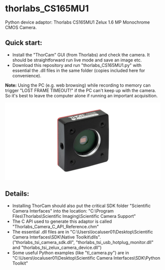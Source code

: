 # thorlabs_CS165MU1
Python device adaptor: Thorlabs CS165MU1 Zelux 1.6 MP Monochrome CMOS Camera.
## Quick start:
- Install the "ThorCam" GUI (from Thorlabs) and check the camera. It should be 
straightforward run live mode and save an image etc.
- Download this repository and run "thorlabs_CS165MU1.py" with essential the .dll
files in the same folder (copies included here for convenience).

**Note:** Using the PC (e.g. web browsing) while recording to memory can trigger "LOST FRAME TIMEOUT!" if the PC can't keep up with the camera. So it's best to leave the computer alone if running an important acquisition.

![social_preview](https://github.com/amsikking/thorlabs_CS165MU1/blob/main/social_preview.png)

## Details:
- Installing ThorCam should also put the critical SDK folder "Scientific 
Camera Interfaces" into the location:
"C:\Program Files\Thorlabs\Scientific Imaging\Scientific Camera Support"
- The C API used to generate this adaptor is called "Thorlabs_Camera_C_API_Reference.chm"
- The essential .dll files are in "C:\Users\localuser01\Desktop\Scientific Camera Interfaces\SDK\Native Toolkit\dlls".
("thorlabs_tsi_camera_sdk.dll", "thorlabs_tsi_usb_hotplug_monitor.dll" and "thorlabs_tsi_zelux_camera_device.dll")
- Some useful Python examples (like "tl_camera.py") are in "C:\Users\localuser01\Desktop\Scientific Camera Interfaces\SDK\Python Toolkit"
